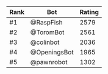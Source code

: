 Rank|Bot|Rating
---|---|---
#1|@RaspFish|2579
#2|@ToromBot|2561
#3|@colinbot|2036
#4|@OpeningsBot|1965
#5|@pawnrobot|1302
